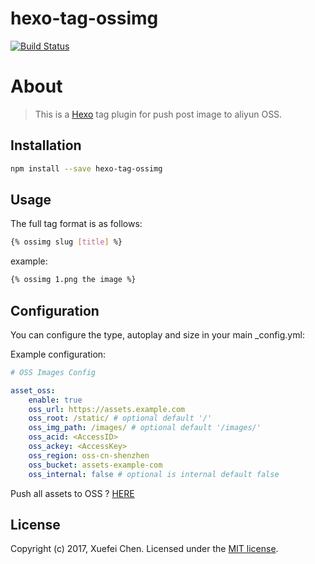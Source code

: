 # hexo-tag-ossimg

[![Build Status](https://travis-ci.org/chenxuefei-pp/hexo-tag-ossimg.svg?branch=master)](https://travis-ci.org/chenxuefei-pp/hexo-tag-ossimg)

# About
> This is a [Hexo](http://hexo.io/) tag plugin for push post image to aliyun OSS.

## Installation
```bash
npm install --save hexo-tag-ossimg
```
## Usage
The full tag format is as follows:
```bash
{% ossimg slug [title] %}
```
example:
```bash
{% ossimg 1.png the image %}
```

## Configuration
You can configure the type, autoplay and size in your main _config.yml:

Example configuration:
```yml
# OSS Images Config

asset_oss:
    enable: true
    oss_url: https://assets.example.com
    oss_root: /static/ # optional default '/'
    oss_img_path: /images/ # optional default '/images/'
    oss_acid: <AccessID>
    oss_ackey: <AccessKey>
    oss_region: oss-cn-shenzhen
    oss_bucket: assets-example-com
    oss_internal: false # optional is internal default false
```

Push all assets to OSS ? [HERE](https://github.com/chenxuefei-pp/hexo-asset-oss#readme)

## License

Copyright (c) 2017, Xuefei Chen. Licensed under the [MIT license](LICENSE).
